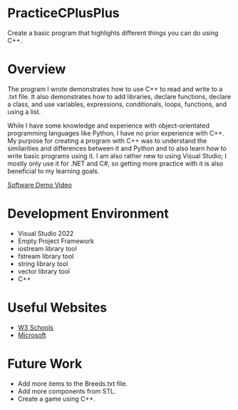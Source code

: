 # PracticeCPlusPlus
Create a basic program that highlights different things you can do using C++.  

# Overview

The program I wrote demonstrates how to use C++ to read and write to a .txt file. It also demonstrates how to add libraries, declare functions, declare a class, and use variables, expressions, conditionals, loops, functions, and using a list. 

While I have some knowledge and experience with object-orientated programming languages like Python, I have no prior experience with C++. My purpose for creating a program with C++ was to understand the similarities and differences between it and Python and to also learn how to write basic programs using it. I am also rather new to using Visual Studio; I mostly only use it for .NET and C#, so getting more practice with it is also beneficial to my learning goals. 

[Software Demo Video](https://youtu.be/qiTfwmfzn9Q)

# Development Environment

- Visual Studio 2022
- Empty Project Framework 
- iostream library tool
- fstream library tool
- string library tool
- vector library tool 
- C++ 

# Useful Websites

- [W3 Schools](https://www.w3schools.com/cpp/)
- [Microsoft](https://learn.microsoft.com/en-us/cpp/cpp/?view=msvc-170)

# Future Work

- Add more items to the Breeds.txt file.
- Add more components from STL. 
- Create a game using C++. 
